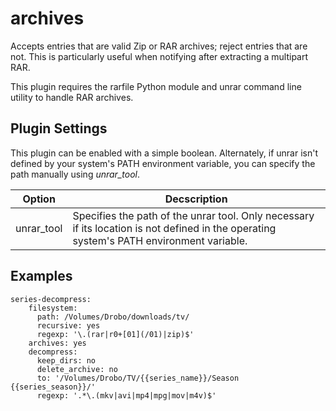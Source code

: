 # archives
Accepts entries that are valid Zip or RAR archives; reject entries that are not. This is particularly useful when notifying after extracting a multipart RAR.

This plugin requires the rarfile Python module and unrar command line utility to handle RAR
archives.

## Plugin Settings
This plugin can be enabled with a simple boolean. Alternately, if unrar isn't defined by your system's PATH environment variable, you can specify the path manually using *unrar_tool*.


| **Option** | **Decscription** |
| --- | --- |
| unrar_tool | Specifies the path of the unrar tool. Only necessary if its location is not defined in the operating system's PATH environment variable. |

## Examples
```
series-decompress:
    filesystem:
      path: /Volumes/Drobo/downloads/tv/
      recursive: yes
      regexp: '\.(rar|r0+[01](/01)|zip)$'
    archives: yes
    decompress:
      keep_dirs: no
      delete_archive: no
      to: '/Volumes/Drobo/TV/{{series_name}}/Season {{series_season}}/'
      regexp: '.*\.(mkv|avi|mp4|mpg|mov|m4v)$'
```
